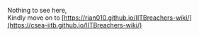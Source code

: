 Nothing to see here,  
Kindly move on to [https://rian010.github.io/IITBreachers-wiki/](https://csea-iitb.github.io/IITBreachers-wiki/)
